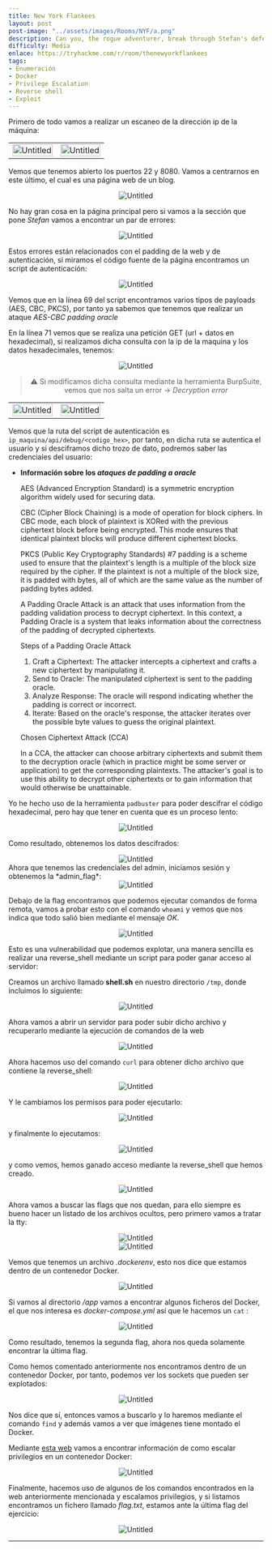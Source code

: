 ```yaml
---
title: New York Flankees
layout: post
post-image: "../assets/images/Rooms/NYF/a.png"
description: Can you, the rogue adventurer, break through Stefan's defences to take control of his blog?
difficulty: Media
enlace: https://tryhackme.com/r/room/thenewyorkflankees
tags:
- Enumeración
- Docker
- Privilege Escalation
- Reverse shell
- Exploit
---
```


Primero de todo vamos a realizar un escaneo de la dirección ip de la máquina:
<div style="text-align: center; ">
  <table>
    <tr>
      <td>
        <div style="text-align: center; ">
          <img src="../assets/images/Rooms/NYF/Untitled.png" alt="Untitled" onclick="openModal(this.src)" style="width:100%; max-width:800px;" />
        </div>
      </td>
      <td>
        <div style="text-align: center; ">
          <img src="../assets/images/Rooms/NYF/Untitled 1.png" alt="Untitled" onclick="openModal(this.src)" style="width:100%; max-width:800px;" />
        </div>
      </td>
    </tr>
  </table>
</div>

Vemos que tenemos abierto los puertos 22 y 8080. Vamos a centrarnos en este último, el cual es una página web de un blog.

<div style="text-align: center; ">
  <img src="../assets/images/Rooms/NYF/Screenshot_2024-07-26_at_18.16.42_(2).png" alt="Untitled" onclick="openModal(this.src)" />
</div>

No hay gran cosa en la página principal pero si vamos a la sección que pone *Stefan* vamos a encontrar un par de errores:

<div style="text-align: center; ">
  <img src="../assets/images/Rooms/NYF/Untitled 2.png" alt="Untitled" onclick="openModal(this.src)" />
</div>

Estos errores están relacionados con el padding de la web y de autenticación, si miramos el código fuente de la página encontramos un script de autenticación:

<div style="text-align: center; ">
  <img src="../assets/images/Rooms/NYF/Untitled 3.png" alt="Untitled" onclick="openModal(this.src)" />
</div>

Vemos que en la línea 69 del script encontramos varios tipos de payloads (AES, CBC, PKCS), por tanto ya sabemos que tenemos que realizar un ataque *AES-CBC padding oracle*

En la línea 71 vemos que se realiza una petición GET (url + datos en hexadecimal), si realizamos dicha consulta con la ip de la maquina y los datos hexadecimales, tenemos:

<div style="text-align: center; ">
  <img src="../assets/images/Rooms/NYF/Untitled 4.png" alt="Untitled" onclick="openModal(this.src)" />
</div>

<div style="text-align: center;">

> ⚠️ Si modificamos dicha consulta mediante la herramienta BurpSuite, vemos que nos salta un error → *Decryption error*

</div>

<div style="text-align: center;">
  <table>
    <tr>
      <td>
        <div style="text-align: center; ">
          <img src="../assets/images/Rooms/NYF/Untitled 5.png" alt="Untitled" onclick="openModal(this.src)" style="width:100%; max-width:650px;" />
        </div>
      </td>
      <td>
        <div style="text-align: center; ">
          <img src="../assets/images/Rooms/NYF/Untitled 6.png" alt="Untitled" onclick="openModal(this.src)" style="width:100%; max-width:900px;" />
        </div>
      </td>
    </tr>
  </table>
</div>

Vemos que la ruta del script de autenticación es `ip_maquina/api/debug/<codigo_hex>`, por tanto, en dicha ruta se autentica el usuario y si desciframos dicho trozo de dato, podremos saber las credenciales del usuario:

- **Información sobre los *ataques de padding a oracle***
    
    AES (Advanced Encryption Standard) is a symmetric encryption algorithm widely used for securing data.
    
    CBC (Cipher Block Chaining) is a mode of operation for block ciphers. In CBC mode, each block of plaintext is XORed with the previous ciphertext block before being encrypted. This mode ensures that identical plaintext blocks will produce different ciphertext blocks.
    
    PKCS (Public Key Cryptography Standards) #7 padding is a scheme used to ensure that the plaintext's length is a multiple of the block size required by the cipher. If the plaintext is not a multiple of the block size, it is padded with bytes, all of which are the same value as the number of padding bytes added.
    
    A Padding Oracle Attack is an attack that uses information from the padding validation process to decrypt ciphertext. In this context, a Padding Oracle is a system that leaks information about the correctness of the padding of decrypted ciphertexts.
    
    Steps of a Padding Oracle Attack
    
    1. Craft a Ciphertext: The attacker intercepts a ciphertext and crafts a new ciphertext by manipulating it.
    2. Send to Oracle: The manipulated ciphertext is sent to the padding oracle.
    3. Analyze Response: The oracle will respond indicating whether the padding is correct or incorrect.
    4. Iterate: Based on the oracle's response, the attacker iterates over the possible byte values to guess the original plaintext.
    
    Chosen Ciphertext Attack (CCA)
    
    In a CCA, the attacker can choose arbitrary ciphertexts and submit them to the decryption oracle (which in practice might be some server or application) to get the corresponding plaintexts. The attacker's goal is to use this ability to decrypt other ciphertexts or to gain information that would otherwise be unattainable.
    

Yo he hecho uso de la herramienta `padbuster` para poder descifrar el código hexadecimal, pero hay que tener en cuenta que es un proceso lento:

<div style="text-align: center; ">
    <img src="../assets/images/Rooms/NYF/Untitled 7.png" alt="Untitled" onclick="openModal(this.src)" />
</div>

Como resultado, obtenemos los datos descifrados:

<div style="text-align: center; ">
    <img src="../assets/images/Rooms/NYF/Screenshot_2024-07-26_at_19.42.04.png" alt="Untitled" onclick="openModal(this.src)" />
</div>
Ahora que tenemos las credenciales del admin, iniciamos sesión y obtenemos la *admin_flag*:

<div style="text-align: center; ">
    <img src="../assets/images/Rooms/NYF/Untitled 8.png" alt="Untitled" onclick="openModal(this.src)" />
</div>

Debajo de la flag encontramos que podemos ejecutar comandos de forma remota, vamos a probar esto con el comando `whoami` y vemos que nos indica que todo salió bien mediante el mensaje *OK*.

<div style="text-align: center; ">
    <img src="../assets/images/Rooms/NYF/Untitled 9.png" alt="Untitled" onclick="openModal(this.src)" />
</div>

Esto es una vulnerabilidad que podemos explotar, una manera sencilla es realizar una reverse_shell mediante un script para poder ganar acceso al servidor:

Creamos un archivo llamado **shell.sh** en nuestro directorio `/tmp`, donde incluimos lo siguiente:

<div style="text-align: center; ">
    <img src="../assets/images/Rooms/NYF/Untitled 10.png" alt="Untitled" onclick="openModal(this.src)" />
</div>

Ahora vamos a abrir un servidor para poder subir dicho archivo y recuperarlo mediante la ejecución de comandos de la web

<div style="text-align: center; ">
    <img src="../assets/images/Rooms/NYF/Untitled 11.png" alt="Untitled" onclick="openModal(this.src)" />
</div>

Ahora hacemos uso del comando `curl` para obtener dicho archivo que contiene la reverse_shell:

<div style="text-align: center; ">
    <img src="../assets/images/Rooms/NYF/Untitled 12.png" alt="Untitled" onclick="openModal(this.src)" />
</div>

Y le cambiamos los permisos para poder ejecutarlo:

<div style="text-align: center; ">
    <img src="../assets/images/Rooms/NYF/Screenshot_2024-07-26_at_20.23.40.png" alt="Untitled" onclick="openModal(this.src)" />
</div>

y finalmente lo ejecutamos:

<div style="text-align: center; ">
    <img src="../assets/images/Rooms/NYF/Screenshot_2024-07-26_at_20.24.01.png" alt="Untitled" onclick="openModal(this.src)" />
</div>

y como vemos, hemos ganado acceso mediante la reverse_shell que hemos creado.

<div style="text-align: center; ">
    <img src="../assets/images/Rooms/NYF/Screenshot_2024-07-26_at_20.24.16.png" alt="Untitled" onclick="openModal(this.src)" />
</div>

Ahora vamos  a buscar las flags que nos quedan, para ello siempre es bueno hacer un listado de los archivos ocultos, pero primero vamos a tratar la tty:

<div style="text-align: center; ">
    <img src="../assets/images/Rooms/NYF/Screenshot_2024-07-26_at_20.27.57.png" alt="Untitled" onclick="openModal(this.src)" />
</div>

<div style="text-align: center; ">
    <img src="../assets/images/Rooms/NYF/Screenshot_2024-07-26_at_20.29.36.png" alt="Untitled" onclick="openModal(this.src)" />
</div>

Vemos que tenemos un archivo *.dockerenv*, esto nos dice que estamos dentro de un contenedor Docker. 

<div style="text-align: center; ">
    <img src="../assets/images/Rooms/NYF/Screenshot_2024-07-26_at_20.29.53.png" alt="Untitled" onclick="openModal(this.src)" />
</div>

Si vamos al directorio */app* vamos a encontrar algunos ficheros del Docker, el que nos interesa es *docker-compose.yml* así que le hacemos un `cat` :
<div style="text-align: center; ">
    <img src="../assets/images/Rooms/NYF/Screenshot_2024-07-26_at_20.34.12.png" alt="Untitled" onclick="openModal(this.src)" />
</div>

Como resultado, tenemos la segunda flag, ahora nos queda solamente encontrar la última flag.

Como hemos comentado anteriormente nos encontramos dentro de un contenedor Docker, por tanto, podemos ver los sockets que pueden ser explotados:

<div style="text-align: center; ">
    <img src="../assets/images/Rooms/NYF/Untitled 13.png" alt="Untitled" onclick="openModal(this.src)" />
</div>

Nos dice que sí, entonces vamos a buscarlo y lo haremos mediante el comando `find` y además vamos a ver que imágenes tiene montado el Docker.

Mediante [esta web](https://book.hacktricks.xyz/linux-hardening/privilege-escalation/docker-security/docker-breakout-privilege-escalation#mounted-docker-socket-escape) vamos a encontrar información de como escalar privilegios en un contenedor Docker:

<div style="text-align: center; ">
    <img src="../assets/images/Rooms/NYF/Screenshot_2024-07-26_at_20.43.40.png" alt="Untitled" onclick="openModal(this.src)" />
</div>

 Finalmente, hacemos uso de algunos de los comandos encontrados en la web anteriormente mencionada y escalamos privilegios, y si listamos encontramos un fichero llamado *flag.txt*, estamos ante la última flag del ejercicio:

<div style="text-align: center; ">
    <img src="../assets/images/Rooms/NYF/Untitled 14.png" alt="Untitled" onclick="openModal(this.src)" />
</div>

---